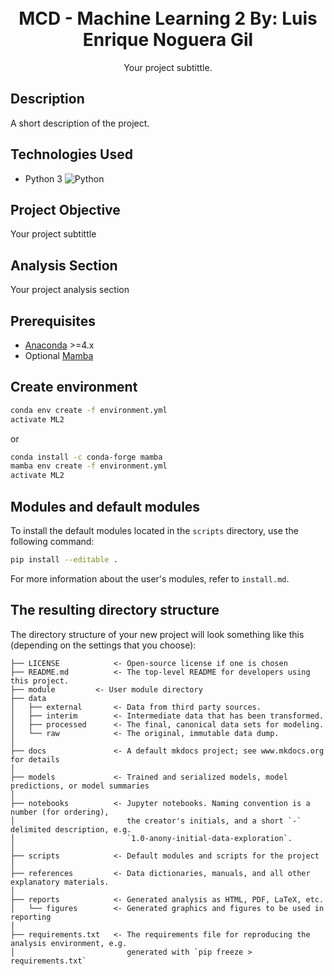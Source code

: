 <h1 align="center">
  <br>
  <b>MCD - Machine Learning 2</b>
  <b>By: Luis Enrique Noguera Gil</b>
  <br>
</h1>

<p align="center">
  Your project subtittle</a>.
  <br>
</p>


## Description

A short description of the project.

## Technologies Used

- Python 3 ![Python](https://img.shields.io/badge/Python-3.11-blue)

## Project Objective

Your project subtittle

## Analysis Section

Your project analysis section

## Prerequisites

- [Anaconda](https://www.anaconda.com/download/) >=4.x
- Optional [Mamba](https://mamba.readthedocs.io/en/latest/)

## Create environment

```bash
conda env create -f environment.yml
activate ML2
```

or 

```bash
conda install -c conda-forge mamba
mamba env create -f environment.yml
activate ML2
```

## Modules and default modules

To install the default modules located in the `scripts` directory, use the following command:

```bash
pip install --editable .
```

For more information about the user's modules, refer to `install.md`.

## The resulting directory structure

The directory structure of your new project will look something like this (depending on the settings that you choose):

```
├── LICENSE            <- Open-source license if one is chosen
├── README.md          <- The top-level README for developers using this project.
├── module         <- User module directory
├── data
│   ├── external       <- Data from third party sources.
│   ├── interim        <- Intermediate data that has been transformed.
│   ├── processed      <- The final, canonical data sets for modeling.
│   └── raw            <- The original, immutable data dump.
│
├── docs               <- A default mkdocs project; see www.mkdocs.org for details
│
├── models             <- Trained and serialized models, model predictions, or model summaries
│
├── notebooks          <- Jupyter notebooks. Naming convention is a number (for ordering),
│                         the creator's initials, and a short `-` delimited description, e.g.
│                         `1.0-anony-initial-data-exploration`.
│
├── scripts            <- Default modules and scripts for the project
│
├── references         <- Data dictionaries, manuals, and all other explanatory materials.
│
├── reports            <- Generated analysis as HTML, PDF, LaTeX, etc.
│   └── figures        <- Generated graphics and figures to be used in reporting
│
├── requirements.txt   <- The requirements file for reproducing the analysis environment, e.g.
│                         generated with `pip freeze > requirements.txt`
```